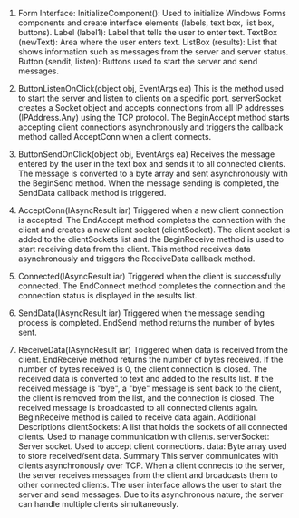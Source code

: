 1. Form Interface:
InitializeComponent(): Used to initialize Windows Forms components and create interface elements (labels, text box, list box, buttons).
Label (label1): Label that tells the user to enter text.
TextBox (newText): Area where the user enters text.
ListBox (results): List that shows information such as messages from the server and server status.
Button (sendit, listen): Buttons used to start the server and send messages.
2. ButtonListenOnClick(object obj, EventArgs ea)
This is the method used to start the server and listen to clients on a specific port.
serverSocket creates a Socket object and accepts connections from all IP addresses (IPAddress.Any) using the TCP protocol.
The BeginAccept method starts accepting client connections asynchronously and triggers the callback method called AcceptConn when a client connects.
3. ButtonSendOnClick(object obj, EventArgs ea)
Receives the message entered by the user in the text box and sends it to all connected clients.
The message is converted to a byte array and sent asynchronously with the BeginSend method. When the message sending is completed, the SendData callback method is triggered.

4. AcceptConn(IAsyncResult iar)
Triggered when a new client connection is accepted.
The EndAccept method completes the connection with the client and creates a new client socket (clientSocket).
The client socket is added to the clientSockets list and the BeginReceive method is used to start receiving data from the client. This method receives data asynchronously and triggers the ReceiveData callback method.

5. Connected(IAsyncResult iar)
Triggered when the client is successfully connected.
The EndConnect method completes the connection and the connection status is displayed in the results list.
6. SendData(IAsyncResult iar)
Triggered when the message sending process is completed.
EndSend method returns the number of bytes sent.
7. ReceiveData(IAsyncResult iar)
Triggered when data is received from the client.
EndReceive method returns the number of bytes received. If the number of bytes received is 0, the client connection is closed.
The received data is converted to text and added to the results list.
If the received message is "bye", a "bye" message is sent back to the client, the client is removed from the list, and the connection is closed.
The received message is broadcasted to all connected clients again.
BeginReceive method is called to receive data again.
Additional Descriptions
clientSockets: A list that holds the sockets of all connected clients. Used to manage communication with clients.
serverSocket: Server socket. Used to accept client connections.
data: Byte array used to store received/sent data.
Summary
This server communicates with clients asynchronously over TCP. When a client connects to the server, the server receives messages from the client and broadcasts them to other connected clients. The user interface allows the user to start the server and send messages. Due to its asynchronous nature, the server can handle multiple clients simultaneously.
